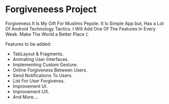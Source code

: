 # Forgiveneess Project
Forgiveness It Is My Gift For Muslims Pepole.
It Is Simple App but, Has a Lot Of Android Technology Tactics.
I Will Add One Of The Features In Every Week.
Make The World a Better Place (: 

Features to be added:

* TabLayout & Fragments.
* Animating User Interfaces.
* Implementing Custom Gesture.
* Online Forgiveness Between Users.
* Send Notifications To Users.
* List For User Forgivenss.
* Improvement UI.
* Improvement UX.
* And More....
